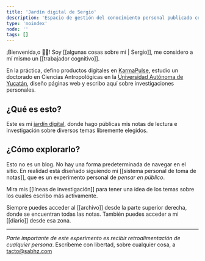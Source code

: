 ```yaml
---
title: 'Jardín digital de Sergio'
description: 'Espacio de gestión del conocimiento personal publicado como jardín digital o jardín mental'
type: 'noindex'
node: ''
tags: []
---
```


¡Bienvenida,o 👋🏽! Soy [[algunas cosas sobre mí | Sergio]], me considero a mí mismo un [[trabajador cognitivo]].

En la práctica, defino productos digitales en [KarmaPulse](https://karmapulse.com), estudio un doctorado en Ciencias Antropológicas en la [Universidad Autónoma de Yucatán](https://www.uady.mx/), diseño páginas web y escribo aquí sobre investigaciones personales.

## ¿Qué es esto?

Este es mi [jardín digital](https://www.technologyreview.es/s/12606/jardines-digitales-la-respuesta-espiritual-la-futilidad-de-las-redes-sociales), donde hago públicas mis notas de lectura e investigación sobre diversos temas libremente elegidos. 

## ¿Cómo explorarlo?

Esto no es un blog. No hay una forma predeterminada de navegar en el sitio. En realidad está diseñado siguiendo mi [[sistema personal de toma de notas]], que es un experimento personal de *pensar en público*.

Mira mis [[líneas de investigación]] para tener una idea de los temas sobre los cuales escribo más activamente.

Siempre puedes acceder al [[archivo]] desde la parte superior derecha, donde se encuentran todas las notas. También puedes acceder a mi [[diario]] desde esa zona.

---
*Parte importante de este experimento es recibir retroalimentación de cualquier persona*. Escríbeme con libertad, sobre cualquier cosa, a [tacto@sabhz.com](mailto:tacto@sabhz.com)